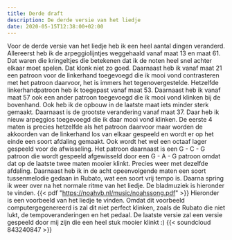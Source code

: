```yaml
---
title: Derde draft
description: De derde versie van het liedje
date: 2020-05-15T12:38:00+02:00
---
```

Voor de derde versie van het liedje heb ik een heel aantal dingen veranderd. Allereerst heb ik de arpeggiolijntjes weggehaald vanaf maat 13 en maat 61. Dat waren die kringeltjes die betekenen dat ik de noten heel snel achter elkaar moet spelen. Dat klonk niet zo goed. Daarnaast heb ik vanaf maat 21 een patroon voor de linkerhand toegevoegd die ik mooi vond contrasteren met het patroon daarvoor, het is immers het tegenovergestelde. Hetzelfde linkerhandpatroon heb ik toegepast vanaf maat 53. Daarnaast heb ik vanaf maat 57 ook een ander patroon toegevoegd die ik mooi vond klinken bij de bovenhand. Ook heb ik de opbouw in de laatste maat iets minder sterk gemaakt. Daarnaast is de grootste verandering vanaf maat 37. Daar heb ik nieuw arpeggios toegevoegd die ik daar mooi vond klinken. De eerste 4 maten is precies hetzelfde als het patroon daarvoor maar worden de akkoorden van de linkerhand los van elkaar gespeeld en wordt er op het einde een soort afdaling gemaakt. Ook wordt het wel een octaaf lager gespeeld voor de afwisseling. Het patroon daarnaast is een G - C - G patroon die wordt gespeeld afgewisseld door een G - A - G patroon omdat dat op de laatste twee maten mooier klinkt. Precies weer met dezelfde afdaling. Daarnaast heb ik in de acht opeenvolgende maten een soort tussenmelodie gedaan in Rubato, wat een soort vrij tempo is. Daarna spring ik weer over na het normale ritme van het liedje. De bladmuziek is hieronder te vinden.
{{< pdf "https://noahvb.nl/music/noahssong.pdf" >}}
Hieronder is een voorbeeld van het liedje te vinden. Omdat dit voorbeeld computergegenereerd is zal dit niet perfect klinken, zoals de Rubato die niet lukt, de tempoveranderingen en het pedaal. De laatste versie zal een versie gespeeld door mij zijn die een heel stuk mooier klinkt :)
{{< soundcloud 843240847 >}}
